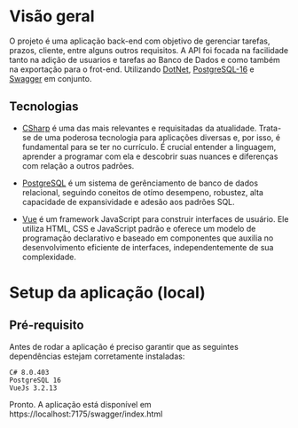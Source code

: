 # Visão geral

O projeto é uma aplicação back-end com objetivo de gerenciar tarefas, prazos, cliente, entre alguns outros requisitos. A API foi focada na facilidade tanto na adição de usuarios e tarefas ao Banco de Dados e como também na exportação para o frot-end. Utilizando [DotNet](https://dotnet.microsoft.com/pt-br/), [PostgreSQL-16](https://www.postgresql.org/) e [Swagger](https://swagger.io/) em conjunto.

## Tecnologias

- [CSharp](https://dotnet.microsoft.com/pt-br/) é uma das mais relevantes e requisitadas da atualidade. Trata-se de uma poderosa tecnologia para aplicações diversas e, por isso, é fundamental para se ter no currículo. É crucial entender a linguagem, aprender a programar com ela e descobrir suas nuances e diferenças com relação a outros padrões.
 
- [PostgreSQL](https://www.postgresql.org/) é um sistema de gerênciamento de banco de dados relacional, seguindo coneitos de otímo desempeno, robustez, alta capacidade de expansividade e adesão aos padrões SQL.

- [Vue](https://br.vuejs.org/v2/guide/installation) é um framework JavaScript para construir interfaces de usuário. Ele utiliza HTML, CSS e JavaScript padrão e oferece um modelo de programação declarativo e baseado em componentes que auxilia no desenvolvimento eficiente de interfaces, independentemente de sua complexidade.

 
# Setup da aplicação (local)

## Pré-requisito

Antes de rodar a aplicação é preciso garantir que as seguintes dependências estejam corretamente instaladas:
```
C# 8.0.403
PostgreSQL 16
VueJs 3.2.13
```
Pronto. A aplicação está disponível em https://localhost:7175/swagger/index.html
